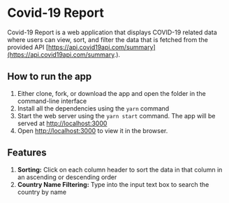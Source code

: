 # Covid-19 Report

Covid-19 Report is a web application that displays COVID-19 related data where users can view, sort, and filter the data that is fetched from the provided API [https://api.covid19api.com/summary](https://api.covid19api.com/summary.).

## How to run the app

1. Either clone, fork, or download the app and open the folder in the command-line interface
2. Install all the dependencies using the `yarn` command
3. Start the web server using the `yarn start` command. The app will be served at [http://localhost:3000](http://localhost:3000)
4. Open [http://localhost:3000](http://localhost:3000) to view it in the browser.

## Features

1. **Sorting:** Click on each column header to sort the data in that column in an ascending or descending order
2. **Country Name Filtering:** Type into the input text box to search the country by name

